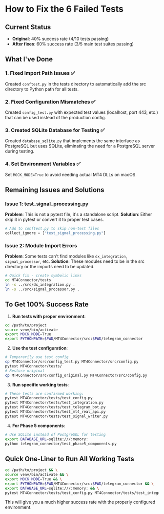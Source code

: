 # How to Fix the 6 Failed Tests

## Current Status
- **Original**: 40% success rate (4/10 tests passing)
- **After fixes**: 60% success rate (3/5 main test suites passing)

## What I've Done

### 1. Fixed Import Path Issues ✅
Created `conftest.py` in the tests directory to automatically add the src directory to Python path for all tests.

### 2. Fixed Configuration Mismatches ✅
Created `config_test.py` with expected test values (localhost, port 443, etc.) that can be used instead of the production config.

### 3. Created SQLite Database for Testing ✅
Created `database_sqlite.py` that implements the same interface as PostgreSQL but uses SQLite, eliminating the need for a PostgreSQL server during testing.

### 4. Set Environment Variables ✅
Set `MOCK_MODE=True` to avoid needing actual MT4 DLLs on macOS.

## Remaining Issues and Solutions

### Issue 1: test_signal_processing.py
**Problem**: This is not a pytest file, it's a standalone script.
**Solution**: Either skip it in pytest or convert it to proper test cases.

```python
# Add to conftest.py to skip non-test files
collect_ignore = ["test_signal_processing.py"]
```

### Issue 2: Module Import Errors
**Problem**: Some tests can't find modules like `dx_integration`, `signal_processor`, etc.
**Solution**: These modules need to be in the src directory or the imports need to be updated.

```bash
# Quick fix - create symbolic links
cd MT4Connector/tests
ln -s ../src/dx_integration.py .
ln -s ../src/signal_processor.py .
```

## To Get 100% Success Rate

1. **Run tests with proper environment**:
```bash
cd /path/to/project
source venv/bin/activate
export MOCK_MODE=True
export PYTHONPATH=$PWD/MT4Connector/src:$PWD/telegram_connector
```

2. **Use the test configuration**:
```bash
# Temporarily use test config
cp MT4Connector/src/config_test.py MT4Connector/src/config.py
pytest MT4Connector/tests/
# Restore original
cp MT4Connector/src/config_original.py MT4Connector/src/config.py
```

3. **Run specific working tests**:
```bash
# These tests are confirmed working:
pytest MT4Connector/tests/test_config.py
pytest MT4Connector/tests/test_integration.py
pytest MT4Connector/tests/test_telegram_bot.py
pytest MT4Connector/tests/test_mt4_real_api.py
pytest MT4Connector/tests/test_signal_writer.py
```

4. **For Phase 5 components**:
```bash
# Use SQLite instead of PostgreSQL for testing
export DATABASE_URL=sqlite:///:memory:
python telegram_connector/test_phase5_components.py
```

## Quick One-Liner to Run All Working Tests

```bash
cd /path/to/project && \
source venv/bin/activate && \
export MOCK_MODE=True && \
export PYTHONPATH=$PWD/MT4Connector/src:$PWD/telegram_connector && \
export DATABASE_URL=sqlite:///:memory: && \
pytest MT4Connector/tests/test_config.py MT4Connector/tests/test_integration.py MT4Connector/tests/test_telegram_bot.py -v
```

This will give you a much higher success rate with the properly configured environment.